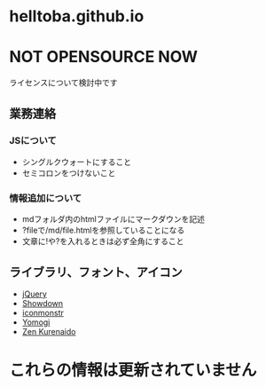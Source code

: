 # helltoba.github.io
# NOT OPENSOURCE NOW
ライセンスについて検討中です
## 業務連絡
### JSについて
- シングルクウォートにすること
- セミコロンをつけないこと
### 情報追加について
- mdフォルダ内のhtmlファイルにマークダウンを記述
- ?fileで/md/file.htmlを参照していることになる
- 文章に!や?を入れるときは必ず全角にすること
## ライブラリ、フォント、アイコン
- [jQuery](https://jquery.com/)
- [Showdown](https://github.com/showdownjs/showdown)
- [iconmonstr](https://iconmonstr.com/)
- [Yomogi](https://fonts.google.com/specimen/Yomogi)
- [Zen Kurenaido](https://fonts.google.com/specimen/Zen+Kurenaido)
# これらの情報は更新されていません